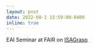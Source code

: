 ```yaml
---
layout: post
date: 2022-08-1 15:59:00-0400
inline: true
---
```


EAI Seminar at FAIR on [ISAGrasp](https://arxiv.org/abs/2210.13638)